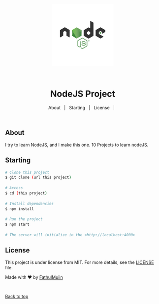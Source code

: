 <div align="center" id="top"> 
  <img src="./logo.png" width="200" alt="1" />

  &#xa0;

  <!-- <a href="https://1.netlify.app">Demo</a> -->
</div>

<h1 align="center">NodeJS Project</h1>

<!-- <p align="center"> -->

  <!-- <img alt="Github language count" src="https://img.shields.io/github/languages/count/fmuiin14/1?color=56BEB8">

  <img alt="Repository size" src="https://img.shields.io/github/repo-size/{{fmuiin14}}/1?color=56BEB8">

  <img alt="License" src="https://img.shields.io/github/license/{{fmuiin14}}/1?color=56BEB8"> -->

  <!-- <img alt="Github issues" src="https://img.shields.io/github/issues/{{YOUR_GITHUB_USERNAME}}/1?color=56BEB8" /> -->

  <!-- <img alt="Github forks" src="https://img.shields.io/github/forks/{{YOUR_GITHUB_USERNAME}}/1?color=56BEB8" /> -->

  <!-- <img alt="Github stars" src="https://img.shields.io/github/stars/{{YOUR_GITHUB_USERNAME}}/1?color=56BEB8" /> -->
<!-- </p> -->

<!-- Status -->

<!-- <h4 align="center"> 
	🚧  1 🚀 Under construction...  🚧
</h4> 

<hr> -->

<p align="center">
  <a>About</a> &#xa0; | &#xa0; 
  <a>Starting</a> &#xa0; | &#xa0; 
  <a>License</a> &#xa0; | &#xa0; 
</p>

<br>

## About ##

I try to learn NodeJS, and I make this one. 10 Projects to learn nodeJS.

## Starting ##

```bash
# Clone this project
$ git clone (url this project)

# Access
$ cd (this project)

# Install dependencies
$ npm install

# Run the project
$ npm start

# The server will initialize in the <http://localhost:4000>
```

## License ##

This project is under license from MIT. For more details, see the [LICENSE](LICENSE.md) file.


Made with :heart: by <a href="https://github.com/fmuiin14" target="_blank">FathulMuiin</a>

&#xa0;

<a href="#top">Back to top</a>
